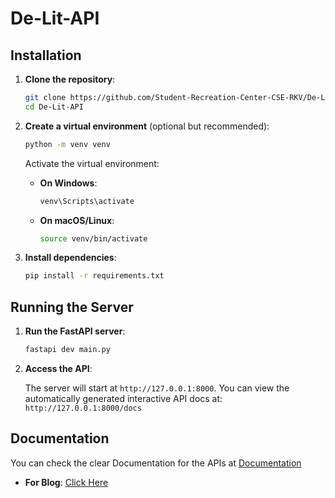 # De-Lit-API

## Installation

1. **Clone the repository**:

    ```bash
    git clone https://github.com/Student-Recreation-Center-CSE-RKV/De-Lit-API.git
    cd De-Lit-API
    ```

2. **Create a virtual environment** (optional but recommended):

    ```bash
    python -m venv venv
    ```

   Activate the virtual environment:

   - **On Windows**:

     ```bash
     venv\Scripts\activate
     ```

   - **On macOS/Linux**:

     ```bash
     source venv/bin/activate
     ```

3. **Install dependencies**:

    ```bash
    pip install -r requirements.txt
    ```

## Running the Server

1. **Run the FastAPI server**:

    ```bash
    fastapi dev main.py
    ```

2. **Access the API**:

   The server will start at `http://127.0.0.1:8000`. You can view the automatically generated interactive API docs at: `http://127.0.0.1:8000/docs`


## Documentation

You can check the clear Documentation for the APIs at [Documentation](https://github.com/Student-Recreation-Center-CSE-RKV/De-Lit-API/Documentation)

- **For Blog**: [Click Here](https://github.com/Student-Recreation-Center-CSE-RKV/De-Lit-API/Documentation/blog.md)